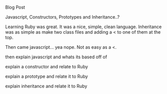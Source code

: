 Blog Post

Javascript, Constructors, Prototypes and Inheritance..?

Learning Ruby was great. It was a nice, simple, clean language. Inheritance was as simple as make two class files and adding a < to one of them at the top.

Then came javascript... yea nope. Not as easy as a <.

then explain javascript and whats its based off of

explain a constructor and relate to Ruby

explain a prototype and relate it to Ruby

explain inheritance and relate it to Ruby

